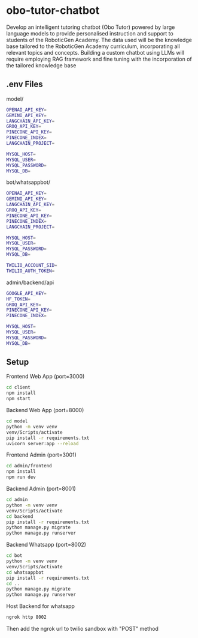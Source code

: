 # obo-tutor-chatbot

Develop an intelligent tutoring chatbot (Obo Tutor) powered by large language models to provide personalised instruction and support to students of the RoboticGen Academy. The data used will be the knowledge base tailored to the RoboticGen Academy curriculum, incorporating all relevant topics and concepts. Building a custom chatbot using LLMs will require employing RAG framework and fine tuning with the incorporation of the tailored knowledge base

## .env Files
model/ 
```sh
OPENAI_API_KEY=
GEMINI_API_KEY=
LANGCHAIN_API_KEY=
GROQ_API_KEY=
PINECONE_API_KEY=
PINECONE_INDEX=
LANGCHAIN_PROJECT=

MYSQL_HOST=
MYSQL_USER=
MYSQL_PASSWORD=
MYSQL_DB=
```

bot/whatsappbot/ 
```sh
OPENAI_API_KEY=
GEMINI_API_KEY=
LANGCHAIN_API_KEY=
GROQ_API_KEY=
PINECONE_API_KEY=
PINECONE_INDEX=
LANGCHAIN_PROJECT=

MYSQL_HOST=
MYSQL_USER=
MYSQL_PASSWORD=
MYSQL_DB=

TWILIO_ACCOUNT_SID=
TWILIO_AUTH_TOKEN=
```

admin/backend/api 
```sh
GOOGLE_API_KEY=
HF_TOKEN=
GROQ_API_KEY=
PINECONE_API_KEY=
PINECONE_INDEX=

MYSQL_HOST=
MYSQL_USER=
MYSQL_PASSWORD=
MYSQL_DB=
```

## Setup

Frontend Web App (port=3000)
```sh
cd client
npm install
npm start
```

Backend Web App (port=8000)
```sh
cd model
python -m venv venv
venv/Scripts/activate
pip install -r requirements.txt
uvicorn server:app --reload
```

Frontend Admin (port=3001)
```sh
cd admin/frontend
npm install
npm run dev
```

Backend Admin (port=8001)
```sh
cd admin
python -m venv venv
venv/Scripts/activate
cd backend
pip install -r requirements.txt
python manage.py migrate
python manage.py runserver
```

Backend Whatsapp (port=8002)
```sh
cd bot
python -m venv venv
venv/Scripts/activate
cd whatsappbot
pip install -r requirements.txt
cd ..
python manage.py migrate
python manage.py runserver
```

Host Backend for whatsapp
```sh
ngrok http 8002
```

Then add the ngrok url to twilio sandbox with "POST" method
